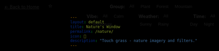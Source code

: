 ```yaml
---
layout: default
title: Nature's Window
permalink: /nature/
icon: 🌳
description: "Touch grass - nature imagery and filters."
---
```


<style>
/* Filter button active states */
.filter-group .glass-button.active {
  background: var(--theme-accent);
  color: white;
  border-color: var(--theme-accent);
  box-shadow: 0 4px 12px rgba(var(--theme-accent-rgb, 0, 123, 255), 0.3);
  transform: translateY(-1px);
}

.filter-group .glass-button.active:hover {
  background: var(--theme-accent-dark, #0056b3);
  transform: translateY(-2px);
  box-shadow: 0 6px 16px rgba(var(--theme-accent-rgb, 0, 123, 255), 0.4);
}

/* Filter group styling */
.filter-group {
  display: flex;
  align-items: center;
  gap: 8px;
  flex-wrap: wrap;
  justify-content: center;
}

.filter-label {
  color: var(--theme-text);
  font-size: 0.9rem;
  min-width: 60px;
  text-align: right;
}

/* Reset button styling */
.reset-button {
  position: absolute;
  bottom: 15px;
  right: 15px;
  background: var(--glass-bg-medium);
  color: var(--theme-text);
  border: 1px solid var(--glass-border-light);
  padding: 8px 16px;
  border-radius: 8px;
  cursor: pointer;
  font-size: 0.9rem;
  transition: all 0.2s ease;
  backdrop-filter: var(--glass-blur-medium);
}

.reset-button:hover {
  background: var(--glass-bg-heavy);
  transform: translateY(-1px);
}

/* Responsive adjustments */
@media (max-width: 768px) {
  .filter-group {
    gap: 6px;
  }
  
  .filter-label {
    font-size: 0.8rem;
    min-width: 50px;
  }
  
  .filter-group .glass-button {
    padding: 6px 12px;
    font-size: 0.8rem;
  }
}

@media (max-width: 480px) {
  .filter-group {
    gap: 4px;
  }
  
  .filter-label {
    font-size: 0.75rem;
    min-width: 45px;
  }
  
  .filter-group .glass-button {
    padding: 4px 8px;
    font-size: 0.75rem;
  }
}

/* Hide the main nav bar/banner for this page */
header.glass-nav,
nav,
.main-header,
.page-header {
  display: none !important;
}

/* Move filter panel upward */
#filter-container {
  margin-top: 1.5rem !important;
  position: relative;
  padding-bottom: 60px;
}

/* Arrange Vibe, Weather, Time on a single row */
.filter-multi-row {
  display: flex;
  gap: 2rem;
  justify-content: center;
  align-items: flex-start;
  flex-wrap: wrap;
}
.filter-multi-row .filter-group {
  display: flex;
  align-items: center;
  gap: 8px;
}

/* Ensure glass effect for all filter buttons */
.glass-button {
  background: var(--theme-button-gradient) !important;
  color: var(--text-white) !important;
  border: 1px solid var(--theme-accent) !important;
  box-shadow: var(--glass-shadow-medium) !important;
  backdrop-filter: var(--glass-blur-medium) !important;
  opacity: 0.95;
}
</style>

<!-- Back to Home and Star Button at Top Left -->
<div style="position: fixed; top: 20px; left: 20px; z-index: 1005; display: flex; gap: 10px; align-items: center;">
  <a id="backToHomeBtn" href="/" class="glass-button">← Back to Home</a>
  <button id="starToggleBtn" class="glass-button" title="Hide/Show UI" style="font-size: 1.3rem; padding: 0 18px;">⭐</button>
</div>

<!-- Filter Menu at the Top (compact, reduced padding) -->
<div id="filter-container" class="glass-panel" style="position: fixed; top: 0; left: 50%; transform: translateX(-50%); z-index: 1002; display: flex; flex-direction: column; gap: 6px; padding: 4px 8px; max-width: 90vw; align-items: center;">
  <div class="filter-group" style="margin-bottom: 0.5rem;">
    <strong class="filter-label">Group:</strong>
    <button class="glass-button active" data-filter-type="group" data-filter="all">All</button>
    <button class="glass-button" data-filter-type="group" data-filter="plant">Plant</button>
    <button class="glass-button" data-filter-type="group" data-filter="forest">Forest</button>
    <button class="glass-button" data-filter-type="group" data-filter="mountain">Mountain</button>
  </div>
  <div class="filter-row" style="display: flex; gap: 6px;">
    <div class="filter-group">
      <strong class="filter-label">Vibe:</strong>
      <button class="glass-button active" data-filter-type="vibe" data-filter="all">All</button>
      <button class="glass-button" data-filter-type="vibe" data-filter="calm">Calm</button>
      <button class="glass-button" data-filter-type="vibe" data-filter="adventure">Adventure</button>
    </div>
    <div class="filter-group">
      <strong class="filter-label">Weather:</strong>
      <button class="glass-button active" data-filter-type="weather" data-filter="all">All</button>
      <button class="glass-button" data-filter-type="weather" data-filter="sunny">Sunny</button>
      <button class="glass-button" data-filter-type="weather" data-filter="rainy">Rainy</button>
    </div>
    <div class="filter-group">
      <strong class="filter-label">Time:</strong>
      <button class="glass-button active" data-filter-type="time" data-filter="all">All</button>
      <button class="glass-button" data-filter-type="time" data-filter="day">Day</button>
      <button class="glass-button" data-filter-type="time" data-filter="night">Night</button>
    </div>
  </div>
</div>

<div id="imageContainer" style="position: fixed; top: 0; left: 0; width: 100%; height: 100%; z-index: -1; background-size: contain; background-position: center; background-repeat: no-repeat; background-color: #000; transition: background-image 1s ease-in-out;"></div>

<div id="imageCredits" class="glass-card" style="position: fixed; bottom: 30px; left: 50%; transform: translateX(-50%); z-index: 1003; min-width: 220px; text-align: center; opacity: 0.92; font-size: 1rem; pointer-events: none; display: none;"></div>

<script>
document.addEventListener('DOMContentLoaded', function() {

// HIIIIIIIIIIIIIIIIIIII IT'S EOSYN! I ACTUALLY STARTED WRITING THINGS HERE!

// * - * - * - * - * - * - * - * - *

    // PASTE YOUR IMAGE LINKS IN THESE ARRAYS
    // IF YOU WANT TO ADD IMAGES, THIS IS WHERE TO DO IT!
    // MAKE SURE TO LABEL THEM CORRECTLY!
    // OTHERWISE BUTTON USE WON'T MAKE SENSE!


// Going to add types: forestImages, flowingWaterImages, oceanImages, mountainImages, cloudImages,
// they will have the tags: happy, neutral, gloomy (this is based on vibe)
//                          clear, rainy (this is based on weather)
//                          daytime, noon, nighttime (this is based on lighting)
//                          also adding sunbeam
// daytime : general morning, noon: sun overhead, nighttime: general night
// sunbeam are for clear morning or evening shots! vibes determine day/night again.
// added mist tag :)




// source is [not owned by eosyn or eosyn.net] but is a collection of
// cool looking cinemagraphs put together for people to enjoy.
// all credits to their owners!!! if you would like your link to
// be removed, please contact me!! thanks

// added placeholder season_[x] tags, just one season_autumn for now, because
// that button sounds like it'd be nice later. 

//particular glacier scenes can get the 'cool' tag

// (((( THIS IS THE PLANT IMAGE SET!!! ))))
const plantImages = [
{
    url: 'https://mir-s3-cdn-cf.behance.net/project_modules/source/c2dff114084803.5627d27a94e4b.gif',
    tags: ['neutral', 'clear', 'noon']
}

];

// (((( THIS IS THE FOREST IMAGE SET!!! ))))

const forestImages = [
  {
    url: '/images/forest-sunny-morning.gif',
    tags: ['clear', 'happy', 'morning']
  },

  {
    url: '/images/forest-rainy-night.gif',
    tags: ['rainy', 'gloomy', 'night']
  },

  {
    url: 'https://i.makeagif.com/media/5-24-2021/XNAMrT.gif',
    tags: ['clear', 'happy', 'noon']
  },

  {
    url: 'https://i.gifer.com/origin/2c/2c38872fc58ca653597e6eeaea433fbd.gif',
    tags: ['clear', 'neutral', 'noon']
  },

  {
    url: 'https://mir-s3-cdn-cf.behance.net/project_modules/source/80b61422342197.5631163dc0544.gif',
    tags: ['rainy', 'gloomy', 'noon']
  }, 

  {
    url: 'https://mir-s3-cdn-cf.behance.net/project_modules/source/fb89fb35295351.56f1706fbafaa.gif',
    tags: ['clear', 'gloomy', 'daytime']
  },

  {
    url: 'https://i.pinimg.com/originals/1e/b4/0e/1eb40e8f6c568d75f45bcb41ad97bdf9.gif',
    tags: ['clear', 'happy', 'sunbeam']
  }, 

  {
    url: 'https://media4.giphy.com/media/v1.Y2lkPTc5MGI3NjExYzBuc2xveWh2czNseG8wdHg3dmN4ZmdicHJuYW15dTFmeTN0aml1cyZlcD12MV9pbnRlcm5hbF9naWZfYnlfaWQmY3Q9Zw/xUA7aRkZwuLP7YVSEw/giphy.gif',
    tags: ['clear', 'happy', 'sunbeam', 'mist']
  }, 

  {
    url: 'https://i.pinimg.com/originals/c1/41/3a/c1413a777f05d5639012dc8c947ad366.gif',
    tags: ['clear', 'neutral', 'noon', 'mist']
  },

  {
    url: 'https://i.pinimg.com/originals/8d/8c/ac/8d8cacc7074eaeb9178a03b9cc4c788d.gif',
    tags: ['clear', 'sunbeam', 'neutral', 'mist']
  },

  {
    url: 'https://i.pinimg.com/originals/d3/e7/86/d3e7868d6e60c884145afb820857e583.gif',
    tags: ['clear', 'sunbeam', 'neutral', 'mist']
  }, 

  {
    url: 'https://i.pinimg.com/originals/ea/ae/19/eaae197127169573df345cef728ddaf3.gif',
    tags: ['clear', 'sunbeam', 'neutral', 'mist']
  },

  {
    url: 'https://i.pinimg.com/originals/77/7d/21/777d210599820ce0321f8d1612f24720.gif',
    tags: ['clear', 'sunbeam', 'neutral', 'mist']
  },

  {
    url: 'https://www.greenpeace.org.au/static/planet4-australiapacific-stateless/2024/02/b6a58d41-tumblr_inline_naqd6dfw4e1sbo4ov.gif',
    tags: ['neutral', 'clear', 'noon']
  },

  {
    url: 'https://i.gifer.com/9KLe.mp4',
    tags: ['gloomy', 'rainy', 'nighttime', 'mist']
  },

  {
    url: 'https://i.gifer.com/1js5.mp4',
    tags: ['neutral', 'clear', 'mist']
  }

];


// (((( THIS IS THE FLOWING WATER IMAGE SET!!! ))))

const flowingWaterImages =[
{
    url: 'https://64.media.tumblr.com/53338321e155f8a508b719153332f3d5/tumblr_pbkaglO6lB1qan9upo1_r3_640.gif', 
    tags: ['neutral', 'clear', 'noon']
}, 

{
    url: 'https://64.media.tumblr.com/64ef35bdf4fa170d0850e7c20de2efd9/tumblr_pbkajrWcon1qan9upo1_r3_640.gif',
    tags: ['neutral', 'clear', 'noon']
}, 

{
    url: 'https://i.pinimg.com/originals/bc/cb/4f/bccb4f5b594bd492528cdc0a77a30932.gif',
    tags: ['neutral', 'clear', 'noon']
}, 

{
    url: 'https://phoneky.co.uk/thumbs/screensavers/down/new/places/-3_UISOlaSS.gif',
    tags: ['happy', 'clear', 'nighttime']
}, 

{
    url: 'https://giffiles.alphacoders.com/989/9890.gif',
    tags: ['happy', 'clear', 'noon']
},

{
    url: 'https://c.tenor.com/TTklC07Jq3YAAAAC/tenor.gif',
    tags: ['happy', 'clear', 'noon']
},

{
    url: 'https://i.redd.it/f6faybknvic11.gif',
    tags: ['neutral', 'clear', 'noon']
},

{
    url: 'https://i.pinimg.com/originals/a9/10/7d/a9107de0bac93255438e8e6570be7cae.gif',
    tags: ['happy', 'clear', 'noon']
},

{
    url: 'https://i.pinimg.com/originals/4c/19/88/4c19889c7a694f34dc49c18854cd6d62.gif',
    tags: ['happy', 'clear', 'noon', 'season_autumn']
},

{
    url: 'https://i.gifer.com/h7O.mp4',
    tags: ['happy', 'clear', 'noon']
},

{
    url: 'https://mir-s3-cdn-cf.behance.net/project_modules/source/ac1dd511481791.560f87b10d097.gif',
    tags: ['gloomy', 'clear', 'noon']
},

{
    url: 'https://mir-s3-cdn-cf.behance.net/project_modules/source/1aacd211481791.560f867dabbbd.gif',
    tags: ['neutral', 'clear', 'noon']
},

{
    url: 'https://i.pinimg.com/originals/74/cc/3c/74cc3cce7eb9c244e935b4a98b58d716.gif',
    tags: ['happy', 'clear', 'noon', 'mist']
},

{
    url: 'https://i.gifer.com/1Eqx.gif',
    tags: ['neutral', 'clear', 'nighttime', 'mist']
},

{
    url: 'https://i.gifer.com/2mED.gif',
    tags: ['happy', 'clear', 'noon', 'mist']
},

{
    url: 'https://64.media.tumblr.com/cff581808fbb1b267944cb80dabfd617/6538f68c8d4d089f-db/s540x810/99c87e021b706adc1c567a1d0bc89e5a2f386b48.gif',
    tags: ['gloomy', 'neutral', 'nighttime', 'mist', 'cool', 'clear']
},

{
    url: 'https://i.pinimg.com/originals/15/b1/58/15b158a4688d7e4b799520c5288f2ae9.gif',
    tags: ['gloomy', 'nighttime', 'mist', 'clear']
},

{
    url: 'https://i.pinimg.com/originals/4e/f2/13/4ef2131d142ca2a308ffaa878992291b.gif',
    tags: ['neutral', 'happy', 'nighttime', 'mist', 'clear']
},
{
    url: 'https://i.gifer.com/2qQ1.gif',
    tags: ['gloomy', 'nighttime', 'clear']
},

{
    url: 'https://i.gifer.com/1KI2.gif',
    tags: ['happy', 'noon', 'clear']
},

{
    url: 'https://i.gifer.com/fxz5.gif',
    tags: ['happy', 'noon', 'clear', 'mist']
},

{
    url: 'https://gifdb.com/images/high/waterfall-nature-cinemagraph-loop-bubbles-rocks-6178v1bhqqyit8bo.webp',
    tags: ['neutral', 'noon', 'clear']
},

{
    url: 'https://i.gifer.com/CpJm.mp4',
    tags: ['we_all_live_in_a', 'clear', 'noon']
},

{
    url: 'https://i.gifer.com/1KHF.mp4',
    tags: ['neutral', 'noon', 'clear']
},

{
    url: 'https://i.gifer.com/28Jo.mp4',
    tags: ['neutral', 'noon', 'clear']
}

];


// (((( THIS IS THE MOUNTAIN IMAGE SET!!! ))))

const mountainImages =[
    {
        url: 'https://33.media.tumblr.com/ef8cb843f59ef5d012d77ec4718b35ab/tumblr_nvnvatCOHU1sk6vtao1_400.gif',
        tags: ['happy', 'clear', 'nighttime']
    }, 

    {
        url: 'https://i.pinimg.com/originals/23/6f/a9/236fa9c337f3db3f6eab41034f58d54b.gif',
        tags: ['happy', 'clear', 'nighttime']
    }, 

    {
        url: 'https://stormandsky.com/gif/14.gif',
        tags: ['neutral', 'clear', 'daytime']
    },

    {
        url: 'https://mir-s3-cdn-cf.behance.net/project_modules/source/fb89fb35295351.56f1706fbafaa.gif',
        tags: ['neutral', 'clear', 'daytime']
    },

    {
        url: 'https://www.greenpeace.org.au/static/planet4-australiapacific-stateless/2024/02/578210d6-tumblr_njzjlss9h71tv1qiho1_1280.gif',
        tags: ['happy', 'clear', 'noon', 'mist']
    }, 

    {
        url: 'https://i.gifer.com/PuRn.mp4',
        tags: ['neutral', 'clear', 'noon', 'mist']
    }, 
];

// (((( THIS IS THE CLOUD & SKY IMAGE SET!!! ))))

const cloudImages =[
    {
        url: 'https://i.pinimg.com/originals/60/ad/28/60ad28e7dfa78920e0bbf782053b040a.gif',
        tags: ['happy', 'clear', 'noon']
    }, 

    {
        url: 'https://giffiles.alphacoders.com/178/17826.gif',
        tags: ['gloomy', 'rainy', 'noon']
    },  

    {
        url: 'https://twistedsifter.com/wp-content/uploads/2015/02/looping-gifs-of-supercell-thunderstorms-4.gif?w=800',
        tags: ['neutral', 'clear', 'daytime']
    }, 


    {
        url: 'https://i.gifer.com/fyMN.gif',
        tags: ['happy', 'clear', 'daytime', 'sunbeam']
    },

    {
        url: 'https://i.gifer.com/g2B1.mp4',
        tags: ['gloomy', 'rainy', 'nighttime']
    },

    {
        url: '',
        tags: []
    }, 

    {
        url: '',
        tags: []
    }, 
];

// i'm including oceans and lakes here ok leave me alone
// delete it yourself you coward

// (((( THIS IS THE OCEAN & LAKE IMAGE SET!!! ))))
const oceanImages = [
    {
        url: 'https://i.pinimg.com/originals/d1/bc/be/d1bcbe5854709126d6ce90dbdf28bac1.gif',
        tags: ['happy', 'clear', 'noon']
    }, 

    {
        url: 'https://i.gifer.com/EE0D.mp4',
        tags: ['neutral', 'clear', 'noon']
    }
];

// (((( THIS IS THE TECH IMAGE SET!!! ))))
const techImages = [
{
    url: 'https://gifdb.com/images/high/cinemagraph-altered-carbon-1kmkhvyzciq4b6hk.webp',
    tags: ['neutral', 'clear', 'nighttime']
},

{
    url: 'https://gifdb.com/images/high/nyc-subway-cinemagraph-k38b2u4s8xfu73wt.webp',
    tags: ['neutral', 'clear', 'nighttime', 'daytime']
},

{
    url: 'https://gifdb.com/images/high/cinemagraph-rainy-night-lights-dpfxtm3egbohw6k9.webp',
    tags: ['rainy', 'gloomy', 'nighttime'] 
},

{
    url: 'https://i.gifer.com/Ejw6.mp4',
    tags: ['pretzel']
},
// don't get it twisted
// or maybe do?
// idk, i'm not your mom
// [AS]
{
    url: 'https://i.gifer.com/fxba.mp4',
    tags: ['rainy', 'gloomy', 'noon']
},

{
    url: 'https://i.gifer.com/HrnI.mp4',
    tags: ['neutral', 'clear']
},

{
    url: 'https://i.gifer.com/CH6Y.mp4',
    tags: ['neutral', 'clear']
},

{
    url: 'https://i.gifer.com/IEVM.mp4',
    tags: ['gloomy', 'nighttime', 'clear']
}

];      


// (((( THIS IS THE ANIME IMAGE SET!!! ))))
const animeImages = [
{
    url: 'https://i.gifer.com/fzrN.mp4',
    tags: ['gloomy', 'rainy', 'nighttime']
}
];


// This picks a random image from any of these groups regardless of tag

const imageGroups = {
    forest: forestImages,
    flowingWater: flowingWaterImages,
    ocean: oceanImages,
    clouds: cloudImages,
    mountains: mountainImages,
    tech: techImages,
    anime: animeImages,
    plants: plantImages,
    random: [...forestImages, ...flowingWaterImages, ...oceanImages, ...cloudImages, ...mountainImages, ...techImages, ...animeImages, ...plantImages]
    };


    const imageContainer = document.getElementById('imageContainer');
    const imageCredits = document.getElementById('imageCredits');
    const filterContainer = document.getElementById('filter-container');

    let currentFilters = { group: 'all', vibe: null, weather: null, time: null };

    function filterAndDisplayImage() {
        let availableImages = [];

        // 1. Select images based on the chosen group
        if (currentFilters.group === 'all') {
            // Flatten all groups into one array if 'all' is selected
            availableImages = Object.values(imageGroups).flat();
        } else {
            availableImages = imageGroups[currentFilters.group] || [];
        }

        // 2. Filter the selected group by other tags
        const filtered = availableImages.filter(image => {
            const vibeMatch = !currentFilters.vibe || image.tags.includes(currentFilters.vibe);
            const weatherMatch = !currentFilters.weather || image.tags.includes(currentFilters.weather);
            const timeMatch = !currentFilters.time || image.tags.includes(currentFilters.time);
            return vibeMatch && weatherMatch && timeMatch;
        });

        if (filtered.length > 0) {
            const randomIndex = Math.floor(Math.random() * filtered.length);
            const selectedImage = filtered[randomIndex];
            imageContainer.style.backgroundImage = `url('${selectedImage.url}')`;
            imageCredits.textContent = `Credit: ${selectedImage.url.split('/').pop()}`;
            imageCredits.style.display = 'block';
        } else {
            imageContainer.style.backgroundImage = 'none';
            imageCredits.textContent = 'No images match the current filters.';
            imageCredits.style.display = 'block';
        }
    }

    function resetFilters() {
        // Reset all filters to default state
        currentFilters = { group: 'all', vibe: null, weather: null, time: null };
        
        // Update button states
        document.querySelectorAll('.glass-button').forEach(button => {
            button.classList.remove('active');
        });
        
        // Set group "All" as active
        const groupAllButton = document.querySelector('[data-filter-type="group"][data-filter="all"]');
        if (groupAllButton) {
            groupAllButton.classList.add('active');
        }
        
        // Refresh the image
        filterAndDisplayImage();
    }

    filterContainer.addEventListener('click', function(e) {
        const button = e.target.closest('.glass-button');
        if (!button) return;
        const filterType = button.dataset.filterType;
        const filterValue = button.dataset.filter;
        if (filterType) {
            // Handle group filter differently (can be 'all')
            if (filterType === 'group') {
                currentFilters[filterType] = filterValue;
                // Remove active from all group buttons
                document.querySelectorAll('[data-filter-type="group"]').forEach(btn => {
                    btn.classList.remove('active');
                });
            } else {
                // For vibe, weather, time - toggle the filter
                if (currentFilters[filterType] === filterValue) {
                    // If clicking the same filter, remove it
                    currentFilters[filterType] = null;
                    button.classList.remove('active');
                } else {
                    // Set new filter
                    currentFilters[filterType] = filterValue;
                    // Remove active from other buttons in same group
                    const parentGroup = button.parentElement;
                    parentGroup.querySelectorAll('.glass-button').forEach(btn => {
                        btn.classList.remove('active');
                    });
                    button.classList.add('active');
                }
            }
            
            // If it's a group filter, always add active class
            if (filterType === 'group') {
                button.classList.add('active');
            }
            
            filterAndDisplayImage();
        }
    });
    
    filterAndDisplayImage();

    // Remove music popup on this page
    if (window.nowPlaying && window.nowPlaying.hide) {
        window.nowPlaying.hide();
    }

    // Star toggle logic
    const starBtn = document.getElementById('starToggleBtn');
    const backBtn = document.getElementById('backToHomeBtn');
    let uiHidden = false;

    starBtn.addEventListener('click', function() {
        uiHidden = !uiHidden;
        if (uiHidden) {
            // Hide all filter/toggle buttons and back button, show only star
            filterContainer.style.display = 'none';
            if (backBtn) backBtn.style.display = 'none';
            starBtn.textContent = '⭐ Show UI';
        } else {
            filterContainer.style.display = '';
            if (backBtn) backBtn.style.display = '';
            starBtn.textContent = '⭐';
        }
    });
});
</script>

</div>
